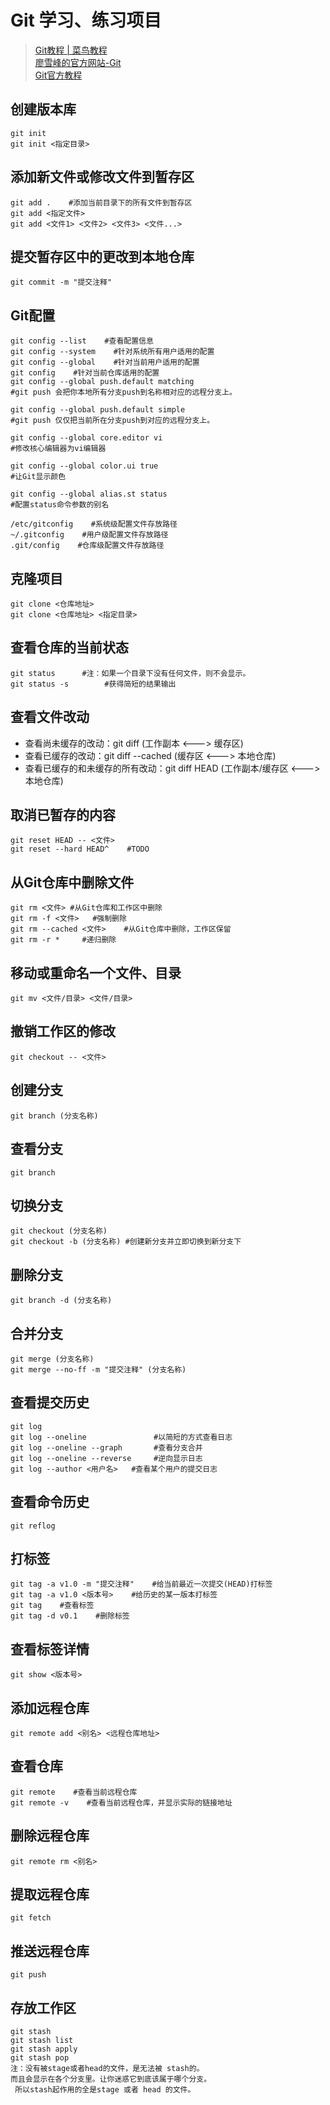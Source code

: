 # Git 学习、练习项目

> [Git教程 | 菜鸟教程](http://www.runoob.com/git/git-tutorial.html)  
> [廖雪峰的官方网站-Git](https://www.liaoxuefeng.com/wiki/0013739516305929606dd18361248578c67b8067c8c017b000)  
> [Git官方教程](https://git-scm.com/book/zh/v2)

## 创建版本库

```git
git init     
git init <指定目录>
```

## 添加新文件或修改文件到暂存区

```    
git add .    #添加当前目录下的所有文件到暂存区
git add <指定文件>
git add <文件1> <文件2> <文件3> <文件...>
```

## 提交暂存区中的更改到本地仓库

```
git commit -m "提交注释"
```

## Git配置

```
git config --list    #查看配置信息
git config --system    #针对系统所有用户适用的配置
git config --global    #针对当前用户适用的配置
git config    #针对当前仓库适用的配置
git config --global push.default matching
#git push 会把你本地所有分支push到名称相对应的远程分支上。

git config --global push.default simple
#git push 仅仅把当前所在分支push到对应的远程分支上。

git config --global core.editor vi
#修改核心编辑器为vi编辑器

git config --global color.ui true
#让Git显示颜色

git config --global alias.st status
#配置status命令参数的别名
```

```
/etc/gitconfig    #系统级配置文件存放路径
~/.gitconfig    #用户级配置文件存放路径
.git/config    #仓库级配置文件存放路径
```

## 克隆项目
```
git clone <仓库地址>
git clone <仓库地址> <指定目录>
```

## 查看仓库的当前状态

```
git status		#注：如果一个目录下没有任何文件，则不会显示。
git status -s        #获得简短的结果输出
```

## 查看文件改动
 - 查看尚未缓存的改动：git diff	(工作副本 <---> 缓存区)
 - 查看已缓存的改动：git diff --cached	(缓存区 <---> 本地仓库)
 - 查看已缓存的和未缓存的所有改动：git diff HEAD	(工作副本/缓存区 <---> 本地仓库)

## 取消已暂存的内容

```
git reset HEAD -- <文件>
git reset --hard HEAD^    #TODO
```

## 从Git仓库中删除文件

```
git rm <文件>	#从Git仓库和工作区中删除
git rm -f <文件>	 #强制删除
git rm --cached <文件>	#从Git仓库中删除，工作区保留
git rm -r *		#递归删除
```

## 移动或重命名一个文件、目录

```
git mv <文件/目录> <文件/目录>
```

## 撤销工作区的修改

```
git checkout -- <文件>
```

## 创建分支

```
git branch (分支名称)
```

## 查看分支

```
git branch
```

## 切换分支

```
git checkout (分支名称)
git checkout -b (分支名称) #创建新分支并立即切换到新分支下
```

## 删除分支

```
git branch -d (分支名称)
```

## 合并分支

```
git merge (分支名称)
git merge --no-ff -m "提交注释" (分支名称)
```

## 查看提交历史

```
git log
git log --oneline		        #以简短的方式查看日志
git log --oneline --graph		#查看分支合并
git log --oneline --reverse     #逆向显示日志
git log --author <用户名> 	 #查看某个用户的提交日志
```

## 查看命令历史

```
git reflog
```

## 打标签

```
git tag -a v1.0 -m "提交注释"    #给当前最近一次提交(HEAD)打标签
git tag -a v1.0 <版本号>    #给历史的某一版本打标签
git tag    #查看标签
git tag -d v0.1    #删除标签
```

## 查看标签详情

```
git show <版本号>
```

## 添加远程仓库

```
git remote add <别名> <远程仓库地址>
```

## 查看仓库

```
git remote    #查看当前远程仓库
git remote -v    #查看当前远程仓库，并显示实际的链接地址
```

## 删除远程仓库

```
git remote rm <别名>
```

## 提取远程仓库

```
git fetch
```

## 推送远程仓库

```
git push
```

## 存放工作区

```
git stash
git stash list
git stash apply
git stash pop
注：没有被stage或者head的文件，是无法被 stash的。  
而且会显示在各个分支里。让你迷惑它到底该属于哪个分支。  
 所以stash起作用的全是stage 或者 head 的文件。
```
